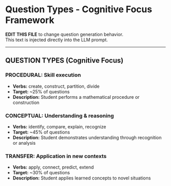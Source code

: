 # Question Types - Cognitive Focus Framework

**EDIT THIS FILE** to change question generation behavior.  
This text is injected directly into the LLM prompt.

---

## QUESTION TYPES (Cognitive Focus)

### PROCEDURAL: Skill execution
- **Verbs:** create, construct, partition, divide
- **Target:** ~25% of questions
- **Description:** Student performs a mathematical procedure or construction

### CONCEPTUAL: Understanding & reasoning
- **Verbs:** identify, compare, explain, recognize
- **Target:** ~45% of questions
- **Description:** Student demonstrates understanding through recognition or analysis

### TRANSFER: Application in new contexts
- **Verbs:** apply, connect, predict, extend
- **Target:** ~30% of questions
- **Description:** Student applies learned concepts to novel situations
